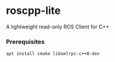# roscpp-lite
A lightweight read-only ROS Client for C++

### Prerequisites

```bash
apt install cmake libxmlrpc-c++8-dev
```
